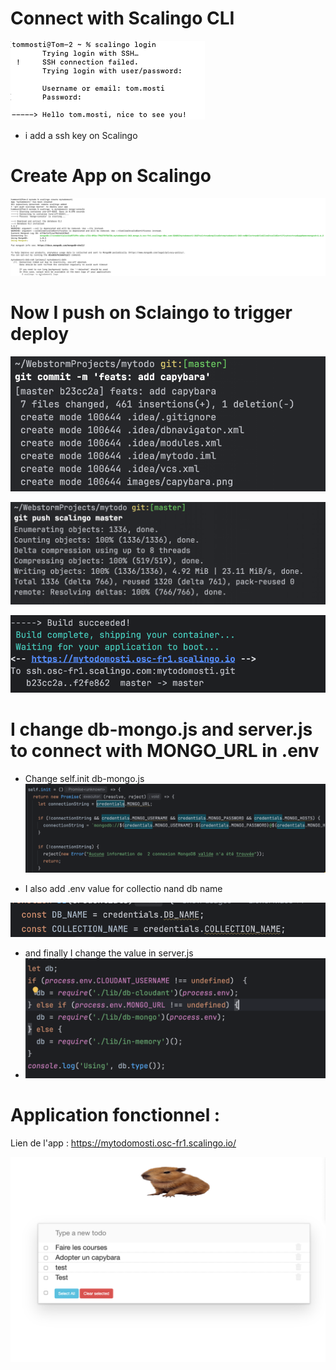 # Connect with Scalingo CLI 
![SCR-20250411-lvhv.png](images/SCR-20250411-lvhv.png)
+ i add a ssh key on Scalingo

# Create App on Scalingo

![SCR-20250411-lvzw.png](images/SCR-20250411-lvzw.png)


# Now I push on Sclaingo to  trigger deploy

![SCR-20250411-lwef.png](images/SCR-20250411-lwef.png)

![SCR-20250411-lwlj.png](images/SCR-20250411-lwlj.png)

![SCR-20250411-lwlj.png](images/SCR-20250411-lwsy.png)


# I change db-mongo.js and server.js to connect with MONGO_URL in .env

+ Change self.init db-mongo.js
![SCR-20250411-mgtv.png](images/SCR-20250411-mgtv.png)

+ I also add .env value for collectio nand db name

![SCR-20250411-mhhc.png](images/SCR-20250411-mhhc.png)

+ and finally I change the value in server.js
+ ![SCR-20250411-mhug.png](images/SCR-20250411-mhug.png)



# Application fonctionnel :
Lien de l'app : https://mytodomosti.osc-fr1.scalingo.io/


![SCR-20250411-ndns.png](images/SCR-20250411-ndns.png)